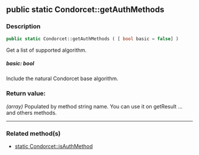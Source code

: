 ## public static Condorcet::getAuthMethods

### Description    

```php
public static Condorcet::getAuthMethods ( [ bool basic = false] )
```

Get a list of supported algorithm.    


##### **basic:** *bool*   
Include the natural Condorcet base algorithm.    



### Return value:   

*(array)* Populated by method string name. You can use it on getResult ... and others methods.


---------------------------------------

### Related method(s)      

* [static Condorcet::isAuthMethod](../Condorcet%20Class/public%20static%20Condorcet--isAuthMethod.md)    
